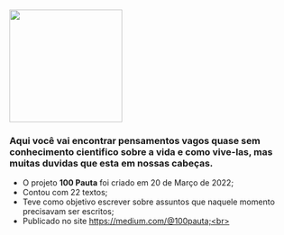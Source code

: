 <h1><img src="https://github.com/rickybraz/Imagens/blob/main/100%20Pauta%20logo.png"  height="200" width="200">
</h1>
<h3>Aqui você vai encontrar pensamentos vagos quase sem conhecimento cientifico sobre a vida e como vive-las, mas muitas duvidas que esta em nossas cabeças.</h3>

- O projeto <b>100 Pauta</b> foi criado em 20 de Março de 2022;<br>
- Contou com 22 textos;<br>
- Teve como objetivo escrever sobre assuntos que naquele momento precisavam ser escritos;<br>
- Publicado no site https://medium.com/@100pauta;<br>
